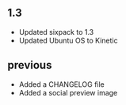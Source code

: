 1.3
---

- Updated sixpack to 1.3
- Updated Ubuntu OS to Kinetic

previous
--------

- Added a CHANGELOG file
- Added a social preview image
